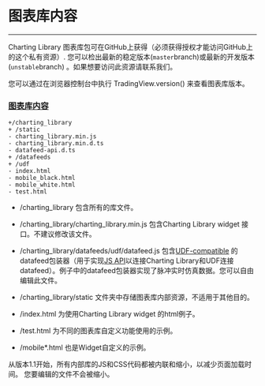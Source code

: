 # 图表库内容

---

Charting Library 图表库包可在GitHub上获得（必须获得授权才能访问GitHub上的这个私有资源）. 您可以检出最新的稳定版本\(`master`branch\)或最新的开发版本\(`unstable`branch\) 。如果想要访问此资源请联系我们。

您可以通过在浏览器控制台中执行 TradingView.version\(\) 来查看图表库版本。

### [图表库内容](#图表库内容)
  

```
+/charting_library
+ /static
- charting_library.min.js
- charting_library.min.d.ts
- datafeed-api.d.ts
+ /datafeeds
+ /udf
- index.html
- mobile_black.html
- mobile_white.html
- test.html
```
* /charting\_library 包含所有的库文件。
* /charting\_library/charting\_library.min.js 包含Charting Library widget 接口。不建议修改该文件。

* /charting\_library/datafeeds/udf/datafeed.js 包含[UDF-compatible](/book/UDF.md) 的datafeed包装器（用于实现[JS API](/book/JS-Api.md)以连接Charting Library和UDF连接datafeed）。例子中的datafeed包装器实现了脉冲实时仿真数据。您可以自由编辑此文件。

* /charting\_library/static 文件夹中存储图表库内部资源，不适用于其他目的。

* /index.html 为使用Charting Library widget 的html例子。

* /test.html 为不同的图表库自定义功能使用的示例。

* /mobile\*.html 也是Widget自定义的示例。

从版本1.1开始，所有内部库的JS和CSS代码都被内联和缩小，以减少页面加载时间。 您要编辑的文件不会被缩小。
<!--stackedit_data:
eyJoaXN0b3J5IjpbLTk3ODQ1NjAwNV19
-->
